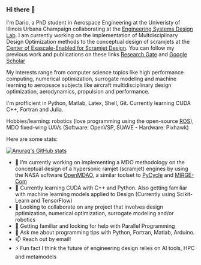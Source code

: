 ### Hi there 👋

I'm Dario, a PhD student in Aerospace Engineering at the Univeristy of Illinois Urbana Champaign collaborating at the [Engineering Systems Design Lab](http://systemdesign.illinois.edu/home/).
I am currently working on the implementation of Multdisciplinary Design Optimization methods to the conceptual design of scramjets at the [Center of Exascale-Enabled for Scramjet Design](https://ceesd.illinois.edu/).
You can follow my previous work and publications on these links [Research Gate](https://www.researchgate.net/profile/Dario-Rodriguez-5) and [Google Scholar](https://scholar.google.com/citations?hl=en&user=Ou120RAAAAAJ)

My interests range from computer science topics like high performance computing, numerical optimization, surrogate modeling and machine learning to aeropsace subjects like aircraft multidisciplinary design optimization, aerodynamics, propulsion and performance.

I'm profficient in Python, Matlab, Latex, Shell, Git. Currently learning CUDA C++, Fortran and Julia.

Hobbies/learning: robotics (love programming using the open-source [ROS](https://www.ros.org/)), MDO fixed-wing UAVs (Software: OpenVSP, SUAVE - Hardware: Pixhawk)  

Here are some stats: 

[![Anurag's GitHub stats](https://github-readme-stats.vercel.app/api?username=dalexa10)](https://github.com/anuraghazra/github-readme-stats)


- 🔭 I’m currently working on implementing a MDO methodology on the conceptual design of a hypersonic ramjet (scramjet) engines by using the NASA software [OpenMDAO](https://openmdao.org/newdocs/versions/latest/main.html), a similar toolset to [PyCycle](https://github.com/OpenMDAO/pyCycle) and [MIRGE-Com](https://github.com/illinois-ceesd/mirgecom)
- 🌱 Currently learning CUDA with C++ and Python. Also getting familiar with machine learning models applied to Design (Currently using Scikit-Learn and TensorFlow)
- 👯 Looking to collaborate on any project that involves design pptimization, numerical optimization, surrogate modeling and/or robotics
- 🤔 Getting familiar and looking for help with Parallel Programming
- 💬 Ask me about programming tips with Python, Fortran, Matlab, Arduino.
- 📫 Reach out by email!
- ⚡ Fun fact I think the future of engineering design relies on AI tools, HPC and metamodels 

<!--
**dalexa10/dalexa10** is a ✨ _special_ ✨ repository because its `README.md` (this file) appears on your GitHub profile.
Here are some ideas to get you started:

- 🔭 I’m currently working on implementing 
- 🌱 I’m currently learning ...
- 👯 I’m looking to collaborate on ...
- 🤔 I’m looking for help with ...
- 💬 Ask me about ...
- 📫 How to reach me: ...
- 😄 Pronouns: ...
- ⚡ Fun fact: ...
-->
